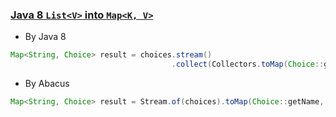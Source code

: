 
### [Java 8 `List<V>` into `Map<K, V>`](https://stackoverflow.com/questions/20363719/java-8-listv-into-mapk-v)

* By Java 8
```java
Map<String, Choice> result = choices.stream()
                                    .collect(Collectors.toMap(Choice::getName, Function.identity()));
```
* By Abacus
```java
Map<String, Choice> result = Stream.of(choices).toMap(Choice::getName, Fn.identity());
```
